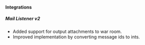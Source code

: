 
#### Integrations

##### Mail Listener v2

- Added support for output attachments to war room.
- Improved implementation by converting message ids to ints.
